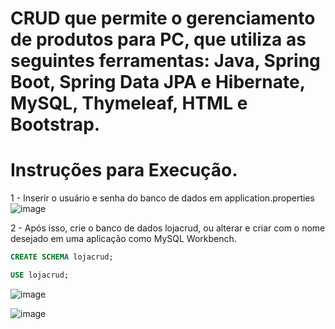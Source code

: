 # CRUD que permite o gerenciamento de produtos para PC, que utiliza as seguintes ferramentas: Java, Spring Boot, Spring Data JPA e Hibernate, MySQL, Thymeleaf, HTML e Bootstrap.

# Instruções para Execução.
1 - Inserir o usuário e senha do banco de dados em application.properties
![image](https://github.com/user-attachments/assets/882147f8-8019-426a-8f17-d9ec2d6339cc)

2 - Após isso, crie o banco de dados lojacrud, ou alterar e criar com o nome desejado em uma aplicação como MySQL Workbench.
```sql
CREATE SCHEMA lojacrud;

USE lojacrud;
```

![image](https://github.com/user-attachments/assets/5311283c-e9bf-49db-8b29-55ab957884c7)


![image](https://github.com/user-attachments/assets/4c1ad371-4a4d-44af-a7fb-bc0d3008647d)
